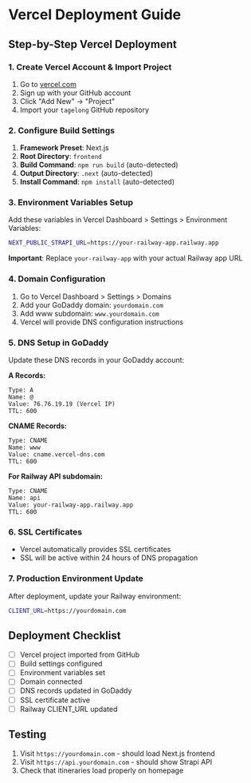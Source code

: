 # Vercel Deployment Guide

## Step-by-Step Vercel Deployment

### 1. Create Vercel Account & Import Project
1. Go to [vercel.com](https://vercel.com)
2. Sign up with your GitHub account
3. Click "Add New" → "Project"
4. Import your `tagelong` GitHub repository

### 2. Configure Build Settings
1. **Framework Preset**: Next.js
2. **Root Directory**: `frontend`
3. **Build Command**: `npm run build` (auto-detected)
4. **Output Directory**: `.next` (auto-detected)
5. **Install Command**: `npm install` (auto-detected)

### 3. Environment Variables Setup
Add these variables in Vercel Dashboard > Settings > Environment Variables:

```bash
NEXT_PUBLIC_STRAPI_URL=https://your-railway-app.railway.app
```

**Important**: Replace `your-railway-app` with your actual Railway app URL

### 4. Domain Configuration
1. Go to Vercel Dashboard > Settings > Domains
2. Add your GoDaddy domain: `yourdomain.com`
3. Add www subdomain: `www.yourdomain.com`
4. Vercel will provide DNS configuration instructions

### 5. DNS Setup in GoDaddy
Update these DNS records in your GoDaddy account:

**A Records:**
```
Type: A
Name: @
Value: 76.76.19.19 (Vercel IP)
TTL: 600
```

**CNAME Records:**
```
Type: CNAME
Name: www
Value: cname.vercel-dns.com
TTL: 600
```

**For Railway API subdomain:**
```
Type: CNAME
Name: api
Value: your-railway-app.railway.app
TTL: 600
```

### 6. SSL Certificates
- Vercel automatically provides SSL certificates
- SSL will be active within 24 hours of DNS propagation

### 7. Production Environment Update
After deployment, update your Railway environment:
```bash
CLIENT_URL=https://yourdomain.com
```

## Deployment Checklist
- [ ] Vercel project imported from GitHub
- [ ] Build settings configured
- [ ] Environment variables set
- [ ] Domain connected
- [ ] DNS records updated in GoDaddy
- [ ] SSL certificate active
- [ ] Railway CLIENT_URL updated

## Testing
1. Visit `https://yourdomain.com` - should load Next.js frontend
2. Visit `https://api.yourdomain.com` - should show Strapi API
3. Check that itineraries load properly on homepage
